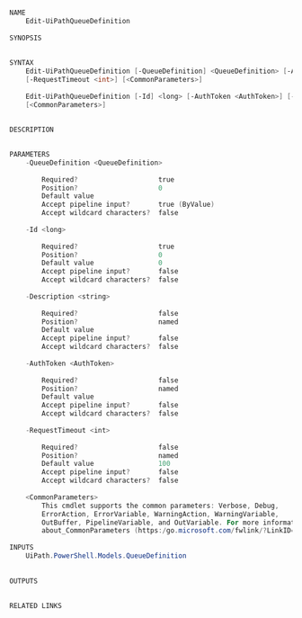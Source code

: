 ﻿```PowerShell

NAME
    Edit-UiPathQueueDefinition
    
SYNOPSIS
    
    
SYNTAX
    Edit-UiPathQueueDefinition [-QueueDefinition] <QueueDefinition> [-AuthToken <AuthToken>] [-Description <string>] 
    [-RequestTimeout <int>] [<CommonParameters>]
    
    Edit-UiPathQueueDefinition [-Id] <long> [-AuthToken <AuthToken>] [-Description <string>] [-RequestTimeout <int>] 
    [<CommonParameters>]
    
    
DESCRIPTION
    

PARAMETERS
    -QueueDefinition <QueueDefinition>
        
        Required?                    true
        Position?                    0
        Default value                
        Accept pipeline input?       true (ByValue)
        Accept wildcard characters?  false
        
    -Id <long>
        
        Required?                    true
        Position?                    0
        Default value                0
        Accept pipeline input?       false
        Accept wildcard characters?  false
        
    -Description <string>
        
        Required?                    false
        Position?                    named
        Default value                
        Accept pipeline input?       false
        Accept wildcard characters?  false
        
    -AuthToken <AuthToken>
        
        Required?                    false
        Position?                    named
        Default value                
        Accept pipeline input?       false
        Accept wildcard characters?  false
        
    -RequestTimeout <int>
        
        Required?                    false
        Position?                    named
        Default value                100
        Accept pipeline input?       false
        Accept wildcard characters?  false
        
    <CommonParameters>
        This cmdlet supports the common parameters: Verbose, Debug,
        ErrorAction, ErrorVariable, WarningAction, WarningVariable,
        OutBuffer, PipelineVariable, and OutVariable. For more information, see 
        about_CommonParameters (https:/go.microsoft.com/fwlink/?LinkID=113216). 
    
INPUTS
    UiPath.PowerShell.Models.QueueDefinition
    
    
OUTPUTS
    
    
RELATED LINKS



```
